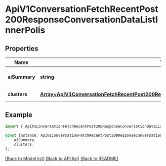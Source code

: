 # ApiV1ConversationFetchRecentPost200ResponseConversationDataListInnerPolis


## Properties

Name | Type | Description | Notes
------------ | ------------- | ------------- | -------------
**aiSummary** | **string** |  | [optional] [default to undefined]
**clusters** | [**Array&lt;ApiV1ConversationFetchRecentPost200ResponseConversationDataListInnerPolisClustersInner&gt;**](ApiV1ConversationFetchRecentPost200ResponseConversationDataListInnerPolisClustersInner.md) |  | [default to undefined]

## Example

```typescript
import { ApiV1ConversationFetchRecentPost200ResponseConversationDataListInnerPolis } from './api';

const instance: ApiV1ConversationFetchRecentPost200ResponseConversationDataListInnerPolis = {
    aiSummary,
    clusters,
};
```

[[Back to Model list]](../README.md#documentation-for-models) [[Back to API list]](../README.md#documentation-for-api-endpoints) [[Back to README]](../README.md)
